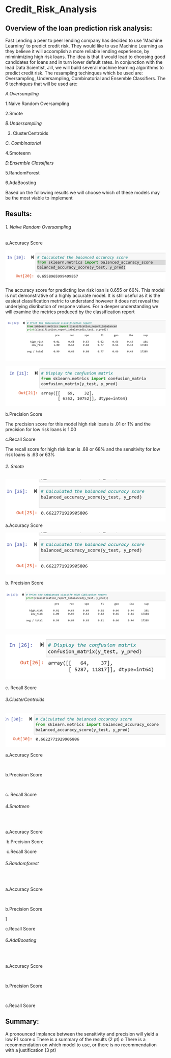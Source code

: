 # Credit_Risk_Analysis

## Overview of the loan prediction risk analysis:

Fast Lending a peer to peer lending company has decided to use 'Machine Learning' to predict credit risk.  They would like to use Machine Learning as they believe it will accomplish a more reliable lending experience, by miminimizing high risk loans.  The idea is that it would lead to choosing good candidates for loans and in turn lower default rates. In conjunction with the lead Data Scientist, Jill, we will build several machine learning algorithms to predict credit risk. The resampling techinques which be used are: Oversampling, Undersampling, Combinatorial and Ensemble Classifiers. The 6 techniques that will be used are:

*A.Oversampling*

   1.Naive Random Oversampling

   2.Smote

*B.Undersampling*

   3. ClusterCentroids

*C. Combinatorial*

   4.Smoteenn

*D.Ensemble Classifiers*

   5.RandomForest
  
   6.AdaBoosting
  
 Based on the following results we will choose which of these models may be the most viable to implement  
	
## Results:

###### 1. Naive Random Oversampling

a.Accuracy Score
        
![Naive_Oversampling](https://github.com/wallaceportia/Credit_Risk_Analysis/blob/main/Resources_pictures/naive%20random%20accuracy.PNG)
	
The accuracy score for predicting low risk loan is 0.655 or 66%. This model is not demonstrative of a highly accurate model. It is still useful as         it is the easiest classification metric to understand however it does not reveal the underlying disribution of respone values. For a deeper understanding we will examine the metrics produced by the classification report
	
![Naive Precision](https://github.com/wallaceportia/Credit_Risk_Analysis/blob/main/Resources_pictures/naive%20random%20classification.PNG)

![Naive CM](https://github.com/wallaceportia/Credit_Risk_Analysis/blob/main/Resources_pictures/naive_random_cm.PNG)

b.Precision Score
	
The precision score for this model high risk loans is .01 or 1% and the precision for low risk loans is 1.00



c.Recall Score

The recall score for high risk loan is .68 or 68% and the sensitivity for low risk loans is .63 or 63% 
	

###### 2. Smote

![Smote Accuracy](https://github.com/wallaceportia/Credit_Risk_Analysis/blob/main/Resources_pictures/smote_accuracy.PNG)
a.Accuracy Score

![Smote Accuracy](https://github.com/wallaceportia/Credit_Risk_Analysis/blob/main/Resources_pictures/smote_accuracy.PNG)

b.	Precision Score

![Smote Classification](https://github.com/wallaceportia/Credit_Risk_Analysis/blob/main/Resources_pictures/smote_classification.PNG)

![Smote CM](https://github.com/wallaceportia/Credit_Risk_Analysis/blob/main/Resources_pictures/smote_cm.PNG)

c.	Recall Score


###### 3.ClusterCentroids

![ClusterCentroid accuracy](https://github.com/wallaceportia/Credit_Risk_Analysis/blob/main/Resources_pictures/cluster_accuracy.PNG)

a.Accuracy Score

![]()

b.Precision Score

![]()

c.	Recall Score

###### 4.Smotteen

![]()

a.Accuracy Score

![]()
b.Precision Score


![]()
c.Recall Score



###### 5.Randomforest

![]()

a.Accuracy Score

![]()

b.Precision Score

![]()]

c.Recall Score

###### 6.AdaBoosting

![]()

a.Accuracy Score

![]()

b.Precision Score

![]()

c.Recall Score

	
## Summary:

A pronounced implance between the sensitivity and precision will yield a low F1 score
o	There is a summary of the results (2 pt)
o	There is a recommendation on which model to use, or there is no recommendation with a justification (3 pt)
